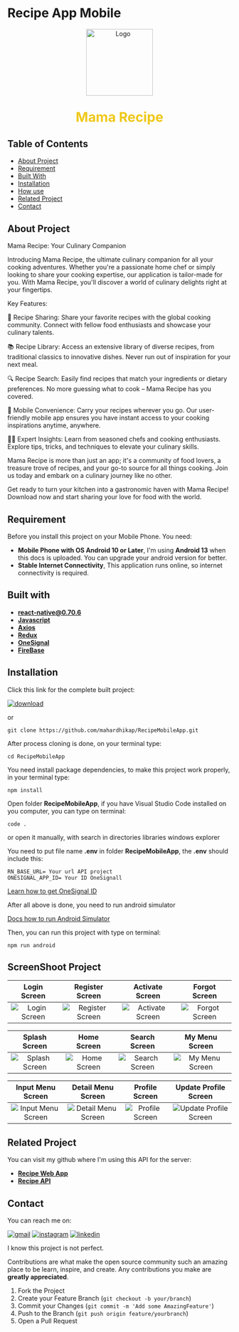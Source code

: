 
# Recipe App Mobile
<div align="center">
<a href="https://github.com/mahardhikap/RecipeMobileApp">
    <img src="https://i.ibb.co/ZcsX3g3/fix.png" alt="Logo" width="150" height="150">
</a>
<p style="font-weight:bold; font-size:30px; color:#EFC81A">Mama Recipe</p>
</div>

## Table of Contents

* [About Project](#about-project)
* [Requirement](#requirement)
* [Built With](#built-with)
* [Installation](#installation)
* [How use](#how-use)
* [Related Project](#related-project)
* [Contact](#contact)

## About Project
Mama Recipe: Your Culinary Companion

Introducing Mama Recipe, the ultimate culinary companion for all your cooking adventures. Whether you're a passionate home chef or simply looking to share your cooking expertise, our application is tailor-made for you. With Mama Recipe, you'll discover a world of culinary delights right at your fingertips.

Key Features:

🍳 Recipe Sharing: Share your favorite recipes with the global cooking community. Connect with fellow food enthusiasts and showcase your culinary talents.

📚 Recipe Library: Access an extensive library of diverse recipes, from traditional classics to innovative dishes. Never run out of inspiration for your next meal.

🔍 Recipe Search: Easily find recipes that match your ingredients or dietary preferences. No more guessing what to cook – Mama Recipe has you covered.

📲 Mobile Convenience: Carry your recipes wherever you go. Our user-friendly mobile app ensures you have instant access to your cooking inspirations anytime, anywhere.

👩‍🍳 Expert Insights: Learn from seasoned chefs and cooking enthusiasts. Explore tips, tricks, and techniques to elevate your culinary skills.

Mama Recipe is more than just an app; it's a community of food lovers, a treasure trove of recipes, and your go-to source for all things cooking. Join us today and embark on a culinary journey like no other.

Get ready to turn your kitchen into a gastronomic haven with Mama Recipe! Download now and start sharing your love for food with the world.

## Requirement
Before you install this project on your Mobile Phone. You need:

- **Mobile Phone with OS Android 10 or Later**, I'm using **Android 13** when this docs is uploaded. You can upgrade your android version for better.
- **Stable Internet Connectivity**, This application runs online, so internet connectivity is required.

## Built with
- [**react-native@0.70.6**](https://reactnative.dev/docs/0.70/getting-started)
- [**Javascript**]()
- [**Axios**]()
- [**Redux**]()
- [**OneSignal**]()
- [**FireBase**]()

## Installation

Click this link for the complete built project:

[![download](https://img.shields.io/badge/Download-32CD32)](https://drive.google.com/file/d/1KtysTALWSLv3X-dLP6pvBHFXr88vz9nf/view?usp=drive_link)

or
```
git clone https://github.com/mahardhikap/RecipeMobileApp.git
```
After process cloning is done, on your terminal type:

```
cd RecipeMobileApp
```

You need install package dependencies, to make this project work properly, in your terminal type:
```
npm install
```
Open folder **RecipeMobileApp**, if you have Visual Studio Code installed on you computer, you can type on terminal:
```
code .
```
or open it manually, with search in directories libraries windows explorer

You need to put file name **.env** in folder **RecipeMobileApp**, the **.env** should include this:
```
RN_BASE_URL= Your url API project
ONESIGNAL_APP_ID= Your ID OneSignall
```
[Learn how to get OneSignal ID](https://documentation.onesignal.com/docs)

After all above is done, you need to run android simulator

[Docs how to run Android Simulator](https://developer.android.com/studio/run/emulator#get-started)

Then, you can run this project with type on terminal:
```
npm run android
```

## ScreenShoot Project
| Login Screen | Register Screen | Activate Screen | Forgot Screen |
| :---: | :---: | :---: | :---: |
|![Login Screen](https://i.ibb.co/4RFFMpp/Screenshot-2023-10-05-08-29-58-736-com-recipe.jpg)|![Register Screen](https://i.ibb.co/wzzbbnh/Screenshot-2023-10-05-08-30-05-731-com-recipe.jpg)|![Activate Screen](https://i.ibb.co/2YqZbxz/Screenshot-2023-10-05-08-30-11-028-com-recipe.jpg)|![Forgot Screen](https://i.ibb.co/JxxTmwH/Screenshot-2023-10-05-08-30-14-533-com-recipe.jpg)|

| Splash Screen | Home Screen | Search Screen | My Menu Screen |
| :---: | :---: | :---: | :---: |
|![Splash Screen](https://i.ibb.co/VVwY2Wq/Screenshot-2023-10-05-08-29-36-212-com-recipe.jpg)|![Home Screen](https://i.ibb.co/tPs8gvc/1696471230121.jpg)|![Search Screen](https://i.ibb.co/0sZPdbx/1696471229941.jpg)|![My Menu Screen](https://i.ibb.co/q5Qhmk7/Screenshot-2023-10-05-10-27-25-538-com-recipe.jpg)|

| Input Menu Screen | Detail Menu Screen | Profile Screen | Update Profile Screen |
| :---: | :---: | :---: | :---: |
|![Input Menu Screen](https://i.ibb.co/yPhN2Jh/1696471229974.jpg)|![Detail Menu Screen](https://i.ibb.co/8YN4bnn/1696471229957.jpg)|![Profile Screen](https://i.ibb.co/J3wjXJX/1696471230084.jpg)|![Update Profile Screen](https://i.ibb.co/CMBdrCx/Screenshot-2023-10-05-10-33-50-289-com-recipe.jpg)|

## Related Project
You can visit my github where I'm using this API for the server:
- **[Recipe Web App](https://github.com/mahardhikap/recipeWebApp)**
- **[Recipe API](https://github.com/mahardhikap/recipeApiV2)**

##  Contact
You can reach me on:

[![gmail](https://img.shields.io/badge/Gmail-D14836?style=for-the-badge&logo=gmail&logoColor=white)](mailto:putrad578@gmail.com)
[![instagram](https://img.shields.io/badge/Instagram-E4405F?style=for-the-badge&logo=instagram&logoColor=white)](https://instagram.com/mahardhika300617)
[![linkedin](https://img.shields.io/badge/linkedin-0A66C2?style=for-the-badge&logo=linkedin&logoColor=white)](https://www.linkedin.com/in/mahardhikapratama)

I know this project is not perfect.

Contributions are what make the open source community such an amazing place to be learn, inspire, and create. Any contributions you make are **greatly appreciated**.

1. Fork the Project
2. Create your Feature Branch (`git checkout -b your/branch`)
3. Commit your Changes (`git commit -m 'Add some AmazingFeature'`)
4. Push to the Branch (`git push origin feature/yourbranch`)
5. Open a Pull Request